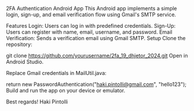 2FA Authentication Android App
This Android app implements a simple login, sign-up, and email verification flow using Gmail's SMTP service.

Features
Login: Users can log in with predefined credentials.
Sign-Up: Users can register with name, email, username, and password.
Email Verification: Sends a verification email using Gmail SMTP.
Setup
Clone the repository:

git clone https://github.com/yourusername/2fa_19_dhjetor_2024.git
Open in Android Studio.

Replace Gmail credentials in MailUtil.java:

return new PasswordAuthentication("haki.pintolli@gmail.com", "hello123");
Build and run the app on your device or emulator.

Best regards!
Haki Pintolli
